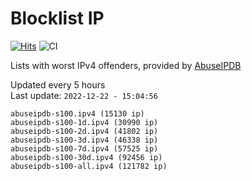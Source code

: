 # Blocklist IP

[![Hits](https://hits.seeyoufarm.com/api/count/incr/badge.svg?url=https%3A%2F%2Fgithub.com%2Fborestad%2Fblocklist-ip%2F&count_bg=%2379C83D&title_bg=%23555555&icon=&icon_color=%23E7E7E7&title=hits&edge_flat=false)](https://hits.seeyoufarm.com)  ![CI](https://img.shields.io/github/workflow/status/borestad/blocklist-ip/CI?style=flat-square)

Lists with worst IPv4 offenders, provided by [AbuseIPDB](https://www.abuseipdb.com/)

<!-- FOOTER-PLACEHOLDER -->
Updated every 5 hours<br>
Last update: `2022-12-22 - 15:04:56`
```
abuseipdb-s100.ipv4 (15130 ip)
abuseipdb-s100-1d.ipv4 (30990 ip)
abuseipdb-s100-2d.ipv4 (41802 ip)
abuseipdb-s100-3d.ipv4 (46338 ip)
abuseipdb-s100-7d.ipv4 (57525 ip)
abuseipdb-s100-30d.ipv4 (92456 ip)
abuseipdb-s100-all.ipv4 (121782 ip)
```
